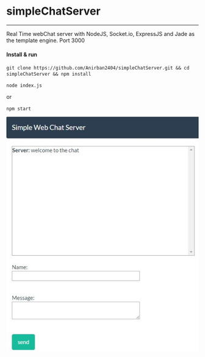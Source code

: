 # simpleChatServer
------------------

Real Time webChat server with NodeJS, Socket.io, ExpressJS and Jade as the template engine. Port 3000

#### Install & run

```
git clone https://github.com/Anirban2404/simpleChatServer.git && cd simpleChatServer && npm install
```

```
node index.js
```
or
```
npm start
```
![Alt text](https://github.com/Anirban2404/simpleChatServer/blob/master/screenshot.JPG "Screen Shot")
